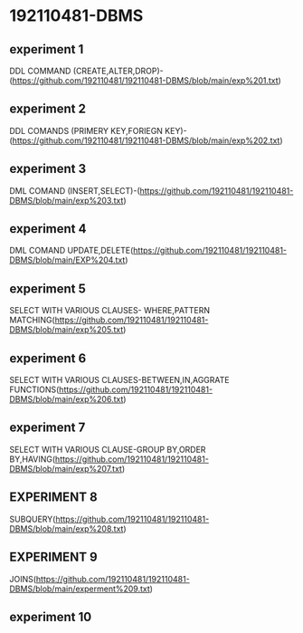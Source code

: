 # 192110481-DBMS
## experiment 1
DDL COMMAND (CREATE,ALTER,DROP)-(https://github.com/192110481/192110481-DBMS/blob/main/exp%201.txt)
## experiment 2
DDL COMANDS (PRIMERY KEY,FORIEGN KEY)-(https://github.com/192110481/192110481-DBMS/blob/main/exp%202.txt)
## experiment 3
DML COMAND (INSERT,SELECT)-(https://github.com/192110481/192110481-DBMS/blob/main/exp%203.txt)
## experiment 4
DML COMAND UPDATE,DELETE(https://github.com/192110481/192110481-DBMS/blob/main/EXP%204.txt)
## experiment 5
SELECT WITH VARIOUS CLAUSES- WHERE,PATTERN MATCHING(https://github.com/192110481/192110481-DBMS/blob/main/exp%205.txt)
## experiment 6
SELECT WITH VARIOUS CLAUSES-BETWEEN,IN,AGGRATE FUNCTIONS(https://github.com/192110481/192110481-DBMS/blob/main/exp%206.txt)
## experiment 7
 SELECT WITH VARIOUS CLAUSE-GROUP BY,ORDER BY,HAVING(https://github.com/192110481/192110481-DBMS/blob/main/exp%207.txt)
## EXPERIMENT 8
SUBQUERY(https://github.com/192110481/192110481-DBMS/blob/main/exp%208.txt)
## EXPERIMENT 9
JOINS(https://github.com/192110481/192110481-DBMS/blob/main/experment%209.txt)
## experiment 10
